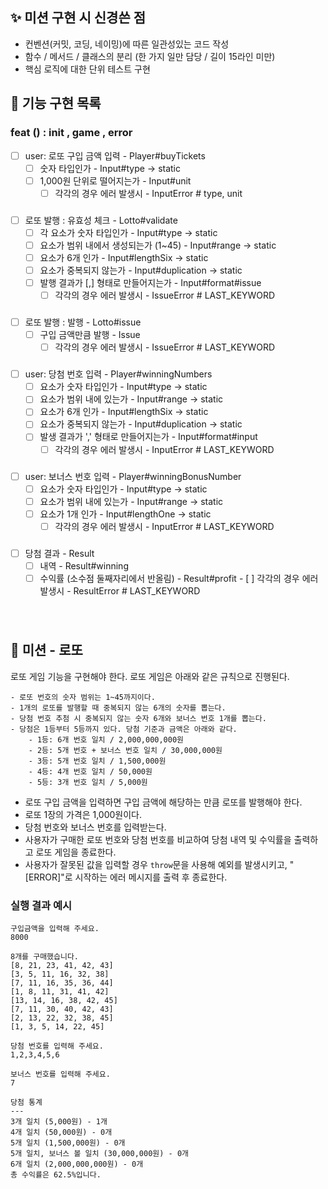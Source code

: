 ## ✨ 미션 구현 시 신경쓴 점

- 컨벤션(커밋, 코딩, 네이밍)에 따른 일관성있는 코드 작성
- 함수 / 메서드 / 클래스의 분리 (한 가지 일만 담당 / 길이 15라인 미만)
- 핵심 로직에 대한 단위 테스트 구현
  <br/>

## 🎰 기능 구현 목록

### feat () : init , game , error

- [ ] user: 로또 구입 금액 입력 - Player#buyTickets
  - [ ] 숫자 타입인가 - Input#type -> static
  - [ ] 1,000원 단위로 떨어지는가 - Input#unit
    - [ ] 각각의 경우 에러 발생시 - InputError # type, unit

###

- [ ] 로또 발행 : 유효성 체크 - Lotto#validate
  - [ ] 각 요소가 숫자 타입인가 - Input#type -> static
  - [ ] 요소가 범위 내에서 생성되는가 (1~45) - Input#range -> static
  - [ ] 요소가 6개 인가 - Input#lengthSix -> static
  - [ ] 요소가 중복되지 않는가 - Input#duplication -> static
  - [ ] 발행 결과가 [,] 형태로 만들어지는가 - Input#format#issue
    - [ ] 각각의 경우 에러 발생시 - IssueError # LAST_KEYWORD

###

- [ ] 로또 발행 : 발행 - Lotto#issue
  - [ ] 구입 금액만큼 발행 - Issue
    - [ ] 각각의 경우 에러 발생시 - IssueError # LAST_KEYWORD

###

- [ ] user: 당첨 번호 입력 - Player#winningNumbers
  - [ ] 요소가 숫자 타입인가 - Input#type -> static
  - [ ] 요소가 범위 내에 있는가 - Input#range -> static
  - [ ] 요소가 6개 인가 - Input#lengthSix -> static
  - [ ] 요소가 중복되지 않는가 - Input#duplication -> static
  - [ ] 발생 결과가 ',' 형태로 만들어지는가 - Input#format#input
    - [ ] 각각의 경우 에러 발생시 - InputError # LAST_KEYWORD

###

- [ ] user: 보너스 번호 입력 - Player#winningBonusNumber
  - [ ] 요소가 숫자 타입인가 - Input#type -> static
  - [ ] 요소가 범위 내에 있는가 - Input#range -> static
  - [ ] 요소가 1개 인가 - Input#lengthOne -> static
    - [ ] 각각의 경우 에러 발생시 - InputError # LAST_KEYWORD

###

- [ ] 당첨 결과 - Result
  - [ ] 내역 - Result#winning
  - [ ] 수익률 (소수점 둘째자리에서 반올림) - Result#profit - [ ] 각각의 경우 에러 발생시 - ResultError # LAST_KEYWORD

###

<br/>

## 🚀 미션 - 로또

로또 게임 기능을 구현해야 한다. 로또 게임은 아래와 같은 규칙으로 진행된다.

```
- 로또 번호의 숫자 범위는 1~45까지이다.
- 1개의 로또를 발행할 때 중복되지 않는 6개의 숫자를 뽑는다.
- 당첨 번호 추첨 시 중복되지 않는 숫자 6개와 보너스 번호 1개를 뽑는다.
- 당첨은 1등부터 5등까지 있다. 당첨 기준과 금액은 아래와 같다.
    - 1등: 6개 번호 일치 / 2,000,000,000원
    - 2등: 5개 번호 + 보너스 번호 일치 / 30,000,000원
    - 3등: 5개 번호 일치 / 1,500,000원
    - 4등: 4개 번호 일치 / 50,000원
    - 5등: 3개 번호 일치 / 5,000원
```

- 로또 구입 금액을 입력하면 구입 금액에 해당하는 만큼 로또를 발행해야 한다.
- 로또 1장의 가격은 1,000원이다.
- 당첨 번호와 보너스 번호를 입력받는다.
- 사용자가 구매한 로또 번호와 당첨 번호를 비교하여 당첨 내역 및 수익률을 출력하고 로또 게임을 종료한다.
- 사용자가 잘못된 값을 입력할 경우 `throw`문을 사용해 예외를 발생시키고, "[ERROR]"로 시작하는 에러 메시지를 출력 후 종료한다.
  <br/>

### 실행 결과 예시

```
구입금액을 입력해 주세요.
8000

8개를 구매했습니다.
[8, 21, 23, 41, 42, 43]
[3, 5, 11, 16, 32, 38]
[7, 11, 16, 35, 36, 44]
[1, 8, 11, 31, 41, 42]
[13, 14, 16, 38, 42, 45]
[7, 11, 30, 40, 42, 43]
[2, 13, 22, 32, 38, 45]
[1, 3, 5, 14, 22, 45]

당첨 번호를 입력해 주세요.
1,2,3,4,5,6

보너스 번호를 입력해 주세요.
7

당첨 통계
---
3개 일치 (5,000원) - 1개
4개 일치 (50,000원) - 0개
5개 일치 (1,500,000원) - 0개
5개 일치, 보너스 볼 일치 (30,000,000원) - 0개
6개 일치 (2,000,000,000원) - 0개
총 수익률은 62.5%입니다.
```
